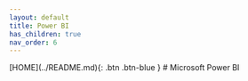 ```yaml
---
layout: default
title: Power BI
has_children: true
nav_order: 6
---
```

<span class="fs-1">
[HOME](../README.md){: .btn .btn-blue }
</span>
# Microsoft Power BI